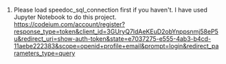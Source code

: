 1) Please load speedoc_sql_connection first if you haven't. I have used Jupyter Notebook to do this project.
https://codeium.com/account/register?response_type=token&client_id=3GUryQ7ldAeKEuD2obYnppsnmj58eP5u&redirect_uri=show-auth-token&state=e7037275-e555-4ab3-b4cd-11aebe222383&scope=openid+profile+email&prompt=login&redirect_parameters_type=query
